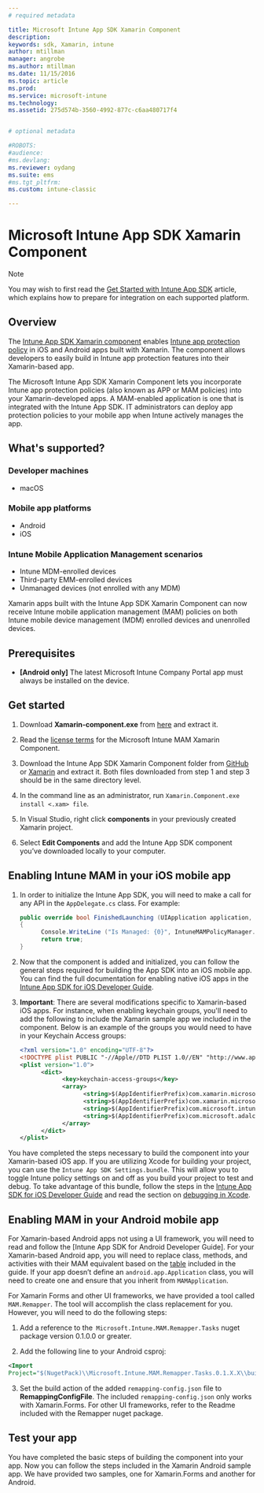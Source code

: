 ```yaml
---
# required metadata

title: Microsoft Intune App SDK Xamarin Component 
description:
keywords: sdk, Xamarin, intune
author: mtillman
manager: angrobe
ms.author: mtillman
ms.date: 11/15/2016
ms.topic: article
ms.prod:
ms.service: microsoft-intune
ms.technology:
ms.assetid: 275d574b-3560-4992-877c-c6aa480717f4


# optional metadata

#ROBOTS:
#audience:
#ms.devlang:
ms.reviewer: oydang
ms.suite: ems
#ms.tgt_pltfrm:
ms.custom: intune-classic

---
```


# Microsoft Intune App SDK Xamarin Component

> [!NOTE]
> You may wish to first read the [Get Started with Intune App SDK](app-sdk-get-started.md) article, which explains how to prepare for integration on each supported platform.



## Overview
The [Intune App SDK Xamarin component](https://components.xamarin.com/view/microsoft.intune.mam) enables [Intune app protection policy](/intune-classic/deploy-use/protect-app-data-using-mobile-app-management-policies-with-microsoft-intune) in iOS and Android apps built with Xamarin. The component allows developers to easily build in Intune app protection features into their Xamarin-based app.

The Microsoft Intune App SDK Xamarin Component lets you incorporate Intune app protection policies (also known as APP or MAM policies) into your Xamarin-developed apps. A MAM-enabled application is one that is integrated with the Intune App SDK. IT administrators can deploy app protection policies to your mobile app when Intune actively manages the app.

## What's supported?

### Developer machines
* macOS


### Mobile app platforms
* Android
* iOS


### Intune Mobile Application Management scenarios

* Intune MDM-enrolled devices
* Third-party EMM-enrolled devices
* Unmanaged devices (not enrolled with any MDM)

Xamarin apps built with the Intune App SDK Xamarin Component can now receive Intune mobile application management (MAM) policies on both Intune mobile device management (MDM) enrolled devices and unenrolled devices.

## Prerequisites

* **[Android only]** The latest Microsoft Intune Company Portal app must always be installed on the device.

## Get started

1.	Download **Xamarin-component.exe** from [here](https://components.xamarin.com/submit/xpkg) and extract it.

2. Read the [license terms](https://components.xamarin.com/license/microsoft.intune.mam) for the Microsoft Intune MAM Xamarin Component.

3.	Download the Intune App SDK Xamarin Component folder from [GitHub](https://github.com/msintuneappsdk/intune-app-sdk-xamarin) or [Xamarin](https://components.xamarin.com/license/microsoft.intune.mam) and extract it. Both files downloaded from step 1 and step 3 should be in the same directory level.

4.	In the command line as an administrator, run `Xamarin.Component.exe install <.xam> file`.

5.	In Visual Studio, right click **components** in your previously created Xamarin project.

6.	Select **Edit Components** and add the Intune App SDK component you’ve downloaded locally to your computer.



## Enabling Intune MAM in your iOS mobile app
1.	In order to initialize the Intune App SDK, you will need to make a call for any API in the `AppDelegate.cs` class. For example:

      ```csharp
      public override bool FinishedLaunching (UIApplication application, NSDictionary launchOptions)
      {
            Console.WriteLine ("Is Managed: {0}", IntuneMAMPolicyManager.Instance.PrimaryUser != null);
            return true;
      }

      ```

2.	Now that the component is added and initialized, you can follow the general steps required for building the App SDK into an iOS mobile app. You can find the full documentation for enabling native iOS apps in the [Intune App SDK for iOS Developer Guide](app-sdk-ios.md).
3. **Important**: There are several modifications specific to Xamarin-based iOS apps. For instance, when enabling keychain groups, you'll need to add the following to include the Xamarin sample app we included in the component. Below is an example of the groups you would need to have in your Keychain Access groups:

      ```xml
      <?xml version="1.0" encoding="UTF-8"?>
      <!DOCTYPE plist PUBLIC "-//Apple//DTD PLIST 1.0//EN" "http://www.apple.com/DTDs/PropertyList-1.0.dtd">
      <plist version="1.0">
            <dict>
                  <key>keychain-access-groups</key>
                  <array>
                        <string>$(AppIdentifierPrefix)com.xamarin.microsoftintunesample</string>
                        <string>$(AppIdentifierPrefix)com.xamarin.microsoftintunesample.intunemam</string>
                        <string>$(AppIdentifierPrefix)com.microsoft.intune.mam</string>
                        <string>$(AppIdentifierPrefix)com.microsoft.adalcache</string>
                  </array>
            </dict>
      </plist>
      ```

You have completed the steps necessary to build the component into your Xamarin-based iOS app. If you are utilizing Xcode for building your project, you can use the `Intune App SDK Settings.bundle`. This will allow you to toggle Intune policy settings on and off as you build your project to test and debug. To take advantage of this bundle, follow the steps in the [Intune App SDK for iOS Developer Guide](app-sdk-ios.md) and read the section on [debugging in Xcode](app-sdk-ios.md#status-result-and-debug-notifications).

## Enabling MAM in your Android mobile app
For Xamarin-based Android apps not using a UI framework, you will need to read and follow the [Intune App SDK for Android Developer Guide]. For your Xamarin-based Android app, you will need to replace class, methods, and activities with their MAM equivalent based on the [table](app-sdk-android.md#replace-classes-methods-and-activities-with-their-mam-equivalent) included in the guide. If your app doesn’t define an `android.app.Application` class, you will need to create one and ensure that you inherit from `MAMApplication`.

For Xamarin Forms and other UI frameworks, we have provided a tool called `MAM.Remapper`. The tool will accomplish the class replacement for you. However, you will need to do the following steps:

1.	Add a reference to the` Microsoft.Intune.MAM.Remapper.Tasks` nuget package version 0.1.0.0 or greater.

2.	Add the following line to your Android csproj:
  ```xml
  <Import
  Project="$(NugetPack)\\Microsoft.Intune.MAM.Remapper.Tasks.0.1.X.X\\build\\MonoAndroid10\\Microsoft.Intune.MAM.Remapper.targets" />
  ```

3.	Set the build action of the added `remapping-config.json` file to **RemappingConfigFile**. The included `remapping-config.json` only works with Xamarin.Forms. For other UI frameworks, refer to the Readme included with the Remapper nuget package.

## Test your app

You have completed the basic steps of building the component into your app. Now you can follow the steps included in the Xamarin Android sample app. We have provided two samples, one for Xamarin.Forms and another for Android.
